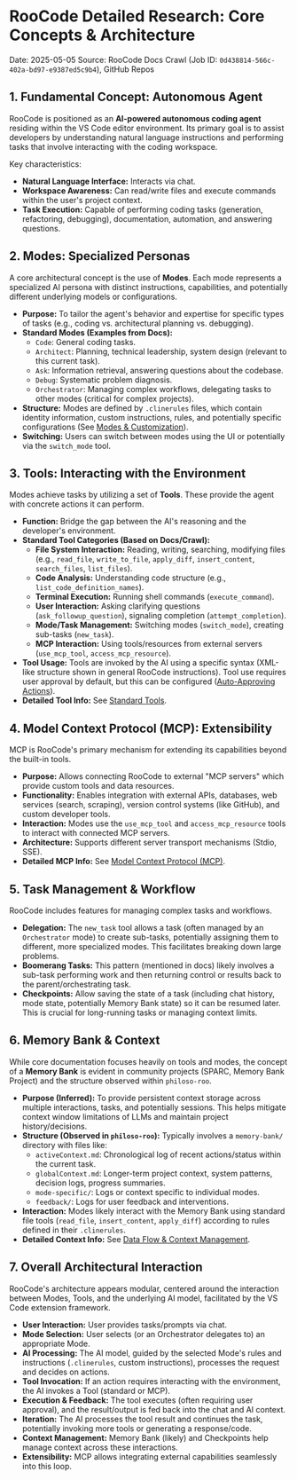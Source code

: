 # RooCode Detailed Research: Core Concepts & Architecture

Date: 2025-05-05
Source: RooCode Docs Crawl (Job ID: `0d438814-566c-402a-bd97-e9387ed5c9b4`), GitHub Repos

## 1. Fundamental Concept: Autonomous Agent

RooCode is positioned as an **AI-powered autonomous coding agent** residing within the VS Code editor environment. Its primary goal is to assist developers by understanding natural language instructions and performing tasks that involve interacting with the coding workspace.

Key characteristics:
- **Natural Language Interface:** Interacts via chat.
- **Workspace Awareness:** Can read/write files and execute commands within the user's project context.
- **Task Execution:** Capable of performing coding tasks (generation, refactoring, debugging), documentation, automation, and answering questions.

## 2. Modes: Specialized Personas

A core architectural concept is the use of **Modes**. Each mode represents a specialized AI persona with distinct instructions, capabilities, and potentially different underlying models or configurations.

- **Purpose:** To tailor the agent's behavior and expertise for specific types of tasks (e.g., coding vs. architectural planning vs. debugging).
- **Standard Modes (Examples from Docs):**
    - `Code`: General coding tasks.
    - `Architect`: Planning, technical leadership, system design (relevant to this current task).
    - `Ask`: Information retrieval, answering questions about the codebase.
    - `Debug`: Systematic problem diagnosis.
    - `Orchestrator`: Managing complex workflows, delegating tasks to other modes (critical for complex projects).
- **Structure:** Modes are defined by `.clinerules` files, which contain identity information, custom instructions, rules, and potentially specific configurations (See [Modes & Customization](./modes_customization.md)).
- **Switching:** Users can switch between modes using the UI or potentially via the `switch_mode` tool.

## 3. Tools: Interacting with the Environment

Modes achieve tasks by utilizing a set of **Tools**. These provide the agent with concrete actions it can perform.

- **Function:** Bridge the gap between the AI's reasoning and the developer's environment.
- **Standard Tool Categories (Based on Docs/Crawl):**
    - **File System Interaction:** Reading, writing, searching, modifying files (e.g., `read_file`, `write_to_file`, `apply_diff`, `insert_content`, `search_files`, `list_files`).
    - **Code Analysis:** Understanding code structure (e.g., `list_code_definition_names`).
    - **Terminal Execution:** Running shell commands (`execute_command`).
    - **User Interaction:** Asking clarifying questions (`ask_followup_question`), signaling completion (`attempt_completion`).
    - **Mode/Task Management:** Switching modes (`switch_mode`), creating sub-tasks (`new_task`).
    - **MCP Interaction:** Using tools/resources from external servers (`use_mcp_tool`, `access_mcp_resource`).
- **Tool Usage:** Tools are invoked by the AI using a specific syntax (XML-like structure shown in general RooCode instructions). Tool use requires user approval by default, but this can be configured ([Auto-Approving Actions](./best_practices_patterns.md)).
- **Detailed Tool Info:** See [Standard Tools](./standard_tools.md).

## 4. Model Context Protocol (MCP): Extensibility

MCP is RooCode's primary mechanism for extending its capabilities beyond the built-in tools.

- **Purpose:** Allows connecting RooCode to external "MCP servers" which provide custom tools and data resources.
- **Functionality:** Enables integration with external APIs, databases, web services (search, scraping), version control systems (like GitHub), and custom developer tools.
- **Interaction:** Modes use the `use_mcp_tool` and `access_mcp_resource` tools to interact with connected MCP servers.
- **Architecture:** Supports different server transport mechanisms (Stdio, SSE).
- **Detailed MCP Info:** See [Model Context Protocol (MCP)](./mcp.md).

## 5. Task Management & Workflow

RooCode includes features for managing complex tasks and workflows.

- **Delegation:** The `new_task` tool allows a task (often managed by an `Orchestrator` mode) to create sub-tasks, potentially assigning them to different, more specialized modes. This facilitates breaking down large problems.
- **Boomerang Tasks:** This pattern (mentioned in docs) likely involves a sub-task performing work and then returning control or results back to the parent/orchestrating task.
- **Checkpoints:** Allow saving the state of a task (including chat history, mode state, potentially Memory Bank state) so it can be resumed later. This is crucial for long-running tasks or managing context limits.

## 6. Memory Bank & Context

While core documentation focuses heavily on tools and modes, the concept of a **Memory Bank** is evident in community projects (SPARC, Memory Bank Project) and the structure observed within `philoso-roo`.

- **Purpose (Inferred):** To provide persistent context storage across multiple interactions, tasks, and potentially sessions. This helps mitigate context window limitations of LLMs and maintain project history/decisions.
- **Structure (Observed in `philoso-roo`):** Typically involves a `memory-bank/` directory with files like:
    - `activeContext.md`: Chronological log of recent actions/status within the current task.
    - `globalContext.md`: Longer-term project context, system patterns, decision logs, progress summaries.
    - `mode-specific/`: Logs or context specific to individual modes.
    - `feedback/`: Logs for user feedback and interventions.
- **Interaction:** Modes likely interact with the Memory Bank using standard file tools (`read_file`, `insert_content`, `apply_diff`) according to rules defined in their `.clinerules`.
- **Detailed Context Info:** See [Data Flow & Context Management](./dataflow_context.md).

## 7. Overall Architectural Interaction

RooCode's architecture appears modular, centered around the interaction between Modes, Tools, and the underlying AI model, facilitated by the VS Code extension framework.

- **User Interaction:** User provides tasks/prompts via chat.
- **Mode Selection:** User selects (or an Orchestrator delegates to) an appropriate Mode.
- **AI Processing:** The AI model, guided by the selected Mode's rules and instructions (`.clinerules`, custom instructions), processes the request and decides on actions.
- **Tool Invocation:** If an action requires interacting with the environment, the AI invokes a Tool (standard or MCP).
- **Execution & Feedback:** The tool executes (often requiring user approval), and the result/output is fed back into the chat and AI context.
- **Iteration:** The AI processes the tool result and continues the task, potentially invoking more tools or generating a response/code.
- **Context Management:** Memory Bank (likely) and Checkpoints help manage context across these interactions.
- **Extensibility:** MCP allows integrating external capabilities seamlessly into this loop.